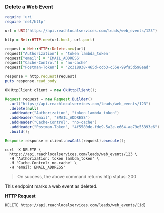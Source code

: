 ### Delete a Web Event

```ruby
require 'uri'
require 'net/http'

url = URI("https://api.reachlocalservices.com/leads/web_events/123")

http = Net::HTTP.new(url.host, url.port)

request = Net::HTTP::Delete.new(url)
request["Authorization"] = 'token lambda_token'
request["email"] = 'EMAIL_ADDRESS'
request["Cache-Control"] = 'no-cache'
request["Postman-Token"] = '2c318938-465d-ccb3-c55e-99fa5d598ead'

response = http.request(request)
puts response.read_body
```

```java
OkHttpClient client = new OkHttpClient();

Request request = new Request.Builder()
  .url("https://api.reachlocalservices.com/leads/web_events/123")
  .delete(null)
  .addHeader("Authorization", "token lambda_token")
  .addHeader("email", "EMAIL_ADDRESS")
  .addHeader("Cache-Control", "no-cache")
  .addHeader("Postman-Token", "4f5580de-fde9-5a2e-e664-ae79e55393e6")
  .build();

Response response = client.newCall(request).execute();
```

```shell
curl -X DELETE \
  https://api.reachlocalservices.com/leads/web_events/123 \
  -H 'Authorization: token lambda_token' \
  -H 'Cache-Control: no-cache' \
  -H 'email: EMAIL_ADDRESS'
```

> On success, the above command returns http status: 200



This endpoint marks a web event as deleted.

**HTTP Request**

`DELETE https://api.reachlocalservices.com/leads/web_events/[id]`
